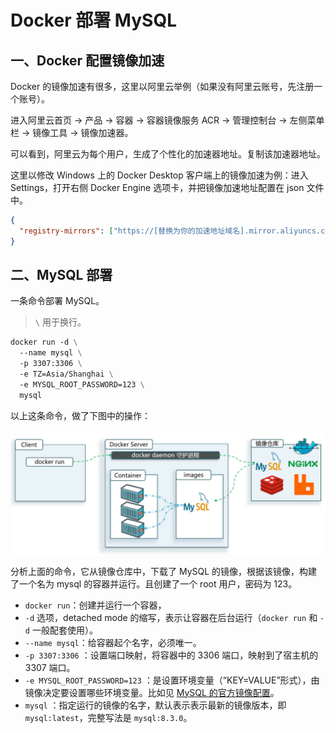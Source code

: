 # Docker 部署 MySQL

## 一、Docker 配置镜像加速

Docker 的镜像加速有很多，这里以阿里云举例（如果没有阿里云账号，先注册一个账号）。

进入阿里云首页 -> 产品 -> 容器 -> 容器镜像服务 ACR -> 管理控制台 -> 左侧菜单栏 -> 镜像工具 -> 镜像加速器。

可以看到，阿里云为每个用户，生成了个性化的加速器地址。复制该加速器地址。

这里以修改 Windows 上的 Docker Desktop 客户端上的镜像加速为例：进入 Settings，打开右侧 Docker Engine 选项卡，并把镜像加速地址配置在 json 文件中。

```json
{
  "registry-mirrors": ["https://[替换为你的加速地址域名].mirror.aliyuncs.com"]
}
```

## 二、MySQL 部署

一条命令部署 MySQL。

> `\` 用于换行。

```dockerfile
docker run -d \
  --name mysql \
  -p 3307:3306 \
  -e TZ=Asia/Shanghai \
  -e MYSQL_ROOT_PASSWORD=123 \
  mysql
```

以上这条命令，做了下图中的操作：

![一条命令部署MySQL](NodeAssets/Docker一条命令部署MySQL.jpg)

分析上面的命令，它从镜像仓库中，下载了 MySQL 的镜像，根据该镜像，构建了一个名为 mysql 的容器并运行。且创建了一个 root 用户，密码为 123。

- `docker run`：创建并运行一个容器，
- `-d` 选项，detached mode 的缩写，表示让容器在后台运行（`docker run` 和 `-d` 一般配套使用）。
- `--name mysql`：给容器起个名字，必须唯一。
- `-p 3307:3306` ：设置端口映射，将容器中的 3306 端口，映射到了宿主机的 3307 端口。
- `-e MYSQL_ROOT_PASSWORD=123` ：是设置环境变量（“KEY=VALUE”形式），由镜像决定要设置哪些环境变量。比如见 [MySQL 的官方镜像配置](https://hub.docker.com/_/mysql)。
- `mysql` ：指定运行的镜像的名字，默认表示表示最新的镜像版本，即 `mysql:latest`，完整写法是 `mysql:8.3.0`。
